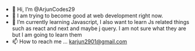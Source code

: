- 👋 Hi, I’m @ArjunCodes29
- 👀 I am trying to become good at web development right now.
- 🌱 I’m currently learning Javascript, I also want to learn  Js related things such as react and next and maybe j query. I am not sure what they are but I am going to learn them
- 📫 How to reach me ... karjun2901@gmail.com

<!---
ArjunCodes29/ArjunCodes29 is a ✨ special ✨ repository because its `README.md` (this file) appears on your GitHub profile.
You can click the Preview link to take a look at your changes.
--->
